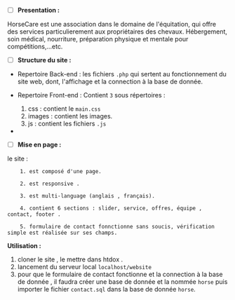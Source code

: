- [ ] **Presentation :**

HorseCare est une association dans le domaine de l'équitation, qui offre des services particulierement aux propriétaires des chevaux.
Hébergement, soin médical, nourriture, préparation physique et mentale pour compétitions,...etc.


- [ ] **Structure du site :**

- Repertoire Back-end :
les fichiers `.php`  qui sertent au fonctionnement du site web, dont, 
l'affichage et la connection à la base de donnée. 


- Repertoire Front-end :
    Contient `3` sous répertoires :
    1. css :
    contient le `main.css` 
    2. images :
    contient les images.
    3. js :
    contient les fichiers `.js`



- 
- [ ] **Mise en page :**

le site :

        1. est composé d'une page.

        2. est responsive .

        3. est multi-language (anglais , français).

        4. contient 6 sections : slider, service, offres, équipe , contact, footer .

        5. formulaire de contact fonnctionne sans soucis, vérification simple est réalisée sur ses champs.




**Utilisation :**

1. cloner le site , le mettre dans htdox .
2. lancement du serveur local `localhost/website`
3. pour que le formulaire de contact fonctionne et la connection à la base de donnée , il faudra créer une base de donnée et la nommée `horse` puis importer le fichier `contact.sql` dans la base de donnée  `horse`.





